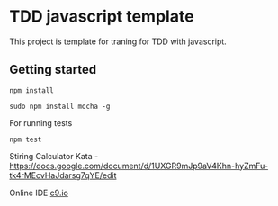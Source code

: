TDD javascript template
=======================

This project is template for traning for TDD with javascript.

Getting started
---------------

    npm install

    sudo npm install mocha -g

For running tests

    npm test

Stiring Calculator Kata - https://docs.google.com/document/d/1UXGR9mJp9aV4Khn-hyZmFu-tk4rMEcvHaJdarsg7qYE/edit

Online IDE
[c9.io](https://c9.io/)

